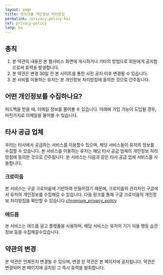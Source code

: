 ```yaml
---
layout: page
title: 닷지크롬 개인정보 처리방침 
permalink: /privacy-policy-ko/
ref: privacy-policy
lang: ko
---
```


## 총칙

1. 본 약관의 내용은 본 웹서비스 화면에 게시하거나 기타의 방법으로 회원에게 공지함으로써 효력을 발생합니다.
2. 본 약관은 변경 30일 전 본 사이트를 통한 사전 공지 이후 변경될 수 있습니다.
3. 본 서비를 이용하는 유저는 본 개인정보 처리방침에 동의한 것으로 간주됩니다.
 
## 어떤 개인정보를 수집하나요?
피드백을 받을 때, 이메일 정보를 물어볼 수 있습니다. 미래에 가입 기능이 도입될 경우, 마찬가지로 이메일을 물어볼 수 있습니다.

## 타사 공급 업체
우리는 타사에서 공급하는 서비스를 이용할수 있으며, 해당 서비스들이 유저의 정보를 수집할 수 있습니다. 본 서비스를 이용하는 유저는 해당 타사 공급 업체의 개인정보 처리방침에 동의한 것으로 간주됩니다. 본 서비스는 다음과 같은 타사 공급 업체 서비스를 사용합니다.

### 크로미움
본 서비스는 구글 크로미움에 기반하여 만들어졌기 때문에, 크로미움의 관리자인 구글에서 유저의 개인정보를 수집해갈 수 있습니다. 다음 링크를 통해 구글 크로미움의 개인정보 처리방침을 확인할 수 있습니다.[chromium_privacy_policy]

### 애드몹
본 서비스는 애드몹 광고 플랫폼을 사용하며, 해당 서비스는 유저의 기기 이용 행동 습관 정보 등을 수집해갈수있습니다.

## 약관의 변경
본 약관은 언제든지 변경될 수 있으며, 변경 된 약관은 본 페이지에 공지됩니다. 약관은 변경되어 본 페이지에 공지된 그 즉시 효력을 발휘합니다.

[chromium_privacy_policy]: https://www.google.com/chrome/privacy/
